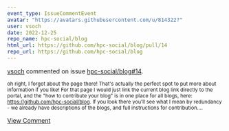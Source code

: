 ```yaml
---
event_type: IssueCommentEvent
avatar: "https://avatars.githubusercontent.com/u/814322?"
user: vsoch
date: 2022-12-25
repo_name: hpc-social/blog
html_url: https://github.com/hpc-social/blog/pull/14
repo_url: https://github.com/hpc-social/blog
---
```


<a href='https://github.com/vsoch' target='_blank'>vsoch</a> commented on issue <a href='https://github.com/hpc-social/blog/pull/14' target='_blank'>hpc-social/blog#14</a>.

<small>oh right, I forgot about the page there! That's actually the perfect spot to put more about information if you like! For that page I would just link the current blog link directly to the portal, and the "how to contribute your blog" is in one place for all blogs, here: https://github.com/hpc-social/blog. If you look there you'll see what I mean by redundancy - we already have descriptions of the blogs, and full instructions for contribution....</small>

<a href='https://github.com/hpc-social/blog/pull/14' target='_blank'>View Comment</a>